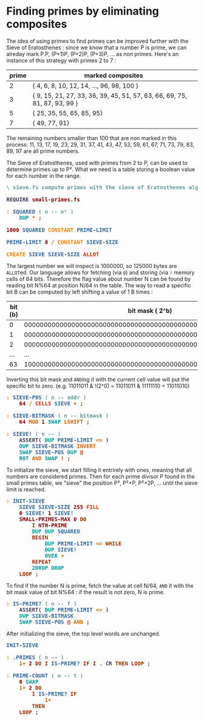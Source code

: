 # Finding primes by eliminating composites

The idea of using primes to find primes can be improved further with the Sieve of Eratosthenes : since we know that a number P is prime, we can alreday mark P.P, (P+1)P, (P+2)P, (P+3)P, … as non primes. Here's an instance of this strategy with primes 2 to 7 :

| prime | marked composites |
| ----- | ------------------|
| 2    | { 4, 6, 8, 10, 12, 14, …, 96, 98, 100 }|
| 3    | { 9, 15, 21, 27, 33, 36, 39, 45, 51, 57, 63, 66, 69, 75, 81, 87, 93, 99 }|
| 5    | { 25, 35, 55, 65, 85, 95} |
| 7    | { 49, 77, 91} |

The remaining numbers smaller than 100 that are non marked in this process: 11, 13, 17, 19, 23, 29, 31, 37, 41, 43, 47, 53, 59, 61, 67, 71, 73, 79, 83, 89, 97 are all prime numbers.

The Sieve of Eratosthenes, used with primes from 2 to P, can be used to determine primes up to P². What we need is a table storing a boolean value for each number in the range.

<pre><span style="color:#669999; font-weight:bold;">\</span> <span style="color:#669999; font-weight:bold;">sieve.fs compute primes with the sieve of Eratosthenes algorithm
</span>
<span style="color:#3D3D5C; font-weight:bold;">REQUIRE</span> <span style="color:#800000; font-weight:bold;">small-primes.fs</span>

<span style="color:#F07F00; font-weight:bold;">:</span> <span style="color:#336699; font-weight:bold;">SQUARED</span> <span style="color:#669999; font-weight:bold;">(</span> <span style="color:#669999; font-weight:bold;">n -- n² )</span>
    <span style="color:#009999; font-weight:bold;">DUP</span> <span style="color:#CC6600; font-weight:bold;">*</span> <span style="color:#993300; font-weight:bold;">;</span>

<span style="color:#800000; font-weight:bold;">1000</span> <span style="color:#336699; font-weight:bold;">SQUARED</span> <span style="color:#F07F00; font-weight:bold;">CONSTANT</span> <span style="color:#336699; font-weight:bold;">PRIME-LIMIT</span>

<span style="color:#336699; font-weight:bold;">PRIME-LIMIT</span> <span style="color:#800000; font-weight:bold;">8</span> <span style="color:#CC6600; font-weight:bold;">/</span> <span style="color:#F07F00; font-weight:bold;">CONSTANT</span> <span style="color:#336699; font-weight:bold;">SIEVE-SIZE</span>

<span style="color:#F07F00; font-weight:bold;">CREATE</span> <span style="color:#336699; font-weight:bold;">SIEVE</span> <span style="color:#336699; font-weight:bold;">SIEVE-SIZE</span> <span style="color:#CC3300; font-weight:bold;">ALLOT</span>
</pre>
The largest number we will inspect is 1000000, so 125000 bytes are `ALLOT`ed. Our language allows for fetching (via `@`) and storing (via `!`  memory cells of 64 bits. Therefore the flag value about number N can be found by reading bit N%64 at position N/64 in the table. The way to read a specific bit B can be computed by left shifting a value of 1 B times :

| bit (b) | bit mask ( 2^b) |
| --- | -------- |
|  0  | 0000000000000000000000000000000000000000000000000000000000000001 |
|  1  | 0000000000000000000000000000000000000000000000000000000000000010 |
|  2  | 0000000000000000000000000000000000000000000000000000000000000100 |
|  …  |  … |
| 63  | 1000000000000000000000000000000000000000000000000000000000000000 |

Inverting this bit mask and `AND`ing it with the current cell value will put the specific bit to zero. (e.g. 11011011 & !(2^0) = 11011011 & 11111110 = 11011010)
<pre>
<span style="color:#F07F00; font-weight:bold;">:</span> <span style="color:#336699; font-weight:bold;">SIEVE-POS</span> <span style="color:#669999; font-weight:bold;">(</span> <span style="color:#669999; font-weight:bold;">n -- addr )</span>
    <span style="color:#800000; font-weight:bold;">64</span> <span style="color:#CC6600; font-weight:bold;">/</span> <span style="color:#CC3300; font-weight:bold;">CELLS</span> <span style="color:#336699; font-weight:bold;">SIEVE</span> <span style="color:#CC6600; font-weight:bold;">+</span> <span style="color:#993300; font-weight:bold;">;</span>

<span style="color:#F07F00; font-weight:bold;">:</span> <span style="color:#336699; font-weight:bold;">SIEVE-BITMASK</span> <span style="color:#669999; font-weight:bold;">(</span> <span style="color:#669999; font-weight:bold;">n -- bitmask )</span>
    <span style="color:#800000; font-weight:bold;">64</span> <span style="color:#CC6600; font-weight:bold;">MOD</span> <span style="color:#800000; font-weight:bold;">1</span> <span style="color:#009999; font-weight:bold;">SWAP</span> <span style="color:#CC6600; font-weight:bold;">LSHIFT</span> <span style="color:#993300; font-weight:bold;">;</span>

<span style="color:#F07F00; font-weight:bold;">:</span> <span style="color:#336699; font-weight:bold;">SIEVE!</span> <span style="color:#669999; font-weight:bold;">(</span> <span style="color:#669999; font-weight:bold;">n -- )</span>
    <span style="color:#3D3D5C; font-weight:bold;">ASSERT(</span> <span style="color:#009999; font-weight:bold;">DUP</span> <span style="color:#336699; font-weight:bold;">PRIME-LIMIT</span> <span style="color:#CC6600; font-weight:bold;">&lt;=</span> <span style="color:#3D3D5C; font-weight:bold;">)</span>
    <span style="color:#009999; font-weight:bold;">DUP</span> <span style="color:#336699; font-weight:bold;">SIEVE-BITMASK</span> <span style="color:#CC6600; font-weight:bold;">INVERT</span>
    <span style="color:#009999; font-weight:bold;">SWAP</span> <span style="color:#336699; font-weight:bold;">SIEVE-POS</span> <span style="color:#009999; font-weight:bold;">DUP</span> <span style="color:#CC3300; font-weight:bold;">@</span>
    <span style="color:#009999; font-weight:bold;">ROT</span> <span style="color:#CC6600; font-weight:bold;">AND</span> <span style="color:#009999; font-weight:bold;">SWAP</span> <span style="color:#CC3300; font-weight:bold;">!</span> <span style="color:#993300; font-weight:bold;">;</span>
</pre>
To initialize the sieve, we start filling it entrirely with ones, meaning that all numbers are considered primes. Then for each prime divisor P found in the small primes table, we "sieve" the position P², P²+P, P²+2P, … until the sieve limit is reached.
<pre>
<span style="color:#F07F00; font-weight:bold;">:</span> <span style="color:#336699; font-weight:bold;">INIT-SIEVE</span>
    <span style="color:#336699; font-weight:bold;">SIEVE</span> <span style="color:#336699; font-weight:bold;">SIEVE-SIZE</span> <span style="color:#800000; font-weight:bold;">255</span> <span style="color:#CC3300; font-weight:bold;">FILL</span>
    <span style="color:#800000; font-weight:bold;">0</span> <span style="color:#336699; font-weight:bold;">SIEVE!</span> <span style="color:#800000; font-weight:bold;">1</span> <span style="color:#336699; font-weight:bold;">SIEVE!</span>
    <span style="color:#800000; font-weight:bold;">SMALL-PRIMES-MAX</span> <span style="color:#800000; font-weight:bold;">0</span> <span style="color:#993300; font-weight:bold;">DO</span>
        <span style="color:#993300; font-weight:bold;">I</span> <span style="color:#800000; font-weight:bold;">NTH-PRIME</span>
        <span style="color:#009999; font-weight:bold;">DUP</span> <span style="color:#009999; font-weight:bold;">DUP</span> <span style="color:#336699; font-weight:bold;">SQUARED</span>
        <span style="color:#993300; font-weight:bold;">BEGIN</span>
            <span style="color:#009999; font-weight:bold;">DUP</span> <span style="color:#336699; font-weight:bold;">PRIME-LIMIT</span> <span style="color:#CC6600; font-weight:bold;">&lt;=</span> <span style="color:#993300; font-weight:bold;">WHILE</span>
            <span style="color:#009999; font-weight:bold;">DUP</span> <span style="color:#336699; font-weight:bold;">SIEVE!</span>
            <span style="color:#009999; font-weight:bold;">OVER</span> <span style="color:#CC6600; font-weight:bold;">+</span>
        <span style="color:#993300; font-weight:bold;">REPEAT</span>
        <span style="color:#009999; font-weight:bold;">2DROP</span> <span style="color:#009999; font-weight:bold;">DROP</span>
    <span style="color:#993300; font-weight:bold;">LOOP</span> <span style="color:#993300; font-weight:bold;">;</span>
</pre>
To find if the number N is prime, fetch the value at cell N/64, `AND` it with the bit mask value of bit N%64 : if the result is not zero, N is prime.
<pre>
<span style="color:#F07F00; font-weight:bold;">:</span> <span style="color:#336699; font-weight:bold;">IS-PRIME?</span> <span style="color:#669999; font-weight:bold;">(</span> <span style="color:#669999; font-weight:bold;">n -- f )</span>
    <span style="color:#3D3D5C; font-weight:bold;">ASSERT(</span> <span style="color:#009999; font-weight:bold;">DUP</span> <span style="color:#336699; font-weight:bold;">PRIME-LIMIT</span> <span style="color:#CC6600; font-weight:bold;">&lt;=</span> <span style="color:#3D3D5C; font-weight:bold;">)</span>
    <span style="color:#009999; font-weight:bold;">DUP</span> <span style="color:#336699; font-weight:bold;">SIEVE-BITMASK</span>
    <span style="color:#009999; font-weight:bold;">SWAP</span> <span style="color:#336699; font-weight:bold;">SIEVE-POS</span> <span style="color:#CC3300; font-weight:bold;">@</span> <span style="color:#CC6600; font-weight:bold;">AND</span> <span style="color:#993300; font-weight:bold;">;</span>
</pre>
After initializing the sieve, the top level words are unchanged.
<pre>
<span style="color:#336699; font-weight:bold;">INIT-SIEVE</span>

<span style="color:#F07F00; font-weight:bold;">:</span> <span style="color:#336699; font-weight:bold;">.PRIMES</span> <span style="color:#669999; font-weight:bold;">(</span> <span style="color:#669999; font-weight:bold;">n -- )</span>
    <span style="color:#CC6600; font-weight:bold;">1+</span> <span style="color:#800000; font-weight:bold;">2</span> <span style="color:#993300; font-weight:bold;">DO</span> <span style="color:#993300; font-weight:bold;">I</span> <span style="color:#336699; font-weight:bold;">IS-PRIME?</span> <span style="color:#993300; font-weight:bold;">IF</span> <span style="color:#993300; font-weight:bold;">I</span> <span style="color:#CC6600; font-weight:bold;">.</span> <span style="color:#3D3D5C; font-weight:bold;">CR</span> <span style="color:#993300; font-weight:bold;">THEN</span> <span style="color:#993300; font-weight:bold;">LOOP</span> <span style="color:#993300; font-weight:bold;">;</span>

<span style="color:#F07F00; font-weight:bold;">:</span> <span style="color:#336699; font-weight:bold;">PRIME-COUNT</span> <span style="color:#669999; font-weight:bold;">(</span> <span style="color:#669999; font-weight:bold;">n -- t )</span>
    <span style="color:#800000; font-weight:bold;">0</span> <span style="color:#009999; font-weight:bold;">SWAP</span>
    <span style="color:#CC6600; font-weight:bold;">1+</span> <span style="color:#800000; font-weight:bold;">2</span> <span style="color:#993300; font-weight:bold;">DO</span>
        <span style="color:#993300; font-weight:bold;">I</span> <span style="color:#336699; font-weight:bold;">IS-PRIME?</span> <span style="color:#993300; font-weight:bold;">IF</span>
            <span style="color:#CC6600; font-weight:bold;">1+</span>
        <span style="color:#993300; font-weight:bold;">THEN</span>
    <span style="color:#993300; font-weight:bold;">LOOP</span> <span style="color:#993300; font-weight:bold;">;</span>
</pre>
